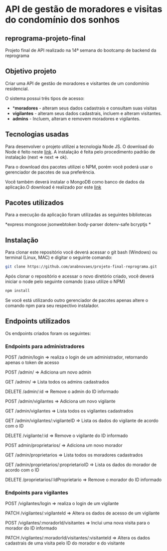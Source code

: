 # API de gestão de moradores e visitas do condomínio dos sonhos

## reprograma-projeto-final
Projeto final de API realizado na 14ª semana do bootcamp de backend da reprograma

## Objetivo projeto

Criar uma API de gestão de moradores e visitantes de um condomínio residencial.

O sistema possui três tipos de acesso: 
- ***moradores** - alteram seus dados cadastrais e consultam suas visitas
- **vigilantes** - alteram seus dados cadastrais, incluem e alteram visitantes.
- **admins** - Incluem, alteram e removem moradores e vigilantes.


## Tecnologias usadas

Para desenvolver o projeto utilizei a tecnologia Node JS. O download do Node é feito neste [link](https://nodejs.org/en/). A instalação é feita pelo procedimento padrão de instalação (next => next => ok).

 Para o download dos pacotes utilizei o NPM, porém você poderá usar o gerenciador de pacotes de sua preferência.

 Você também deverá instalar o MongoDB como banco de dados da aplicação.O download é realizado por este [link](https://www.mongodb.com/download-center)



## Pacotes utilizados

Para a execução da aplicação foram utilizadas as seguintes bibliotecas

*express
mongoose
jsonwebtoken
body-parser
dotenv-safe
bcryptjs
* 


## Instalação
 
 Para clonar este repositório você deverá acessar o git bash (Windows) ou terminal (Linux, MAC) e digitar o seguinte comando:

```sh
git clone https://github.com/anabnovaes/projeto-final-reprograma.git  

```

Após clonar o repositório e acessar o novo diretório criado, você deverá iniciar o node pelo seguinte comando (caso utilize o NPM)

```sh
npm install 

```

Se você está utilizando outro gerenciador de pacotes apenas altere o comando npm para seu respectivo instalador.

## Endpoints utilizados

Os endpoints criados foram os seguintes:

### Endpoints para administradores

POST /admin/login => realiza o login de um administrador, retornando apenas o token de acesso

POST /admin/ => Adiciona um novo admin

GET /admin/ => Lista todos os admins cadastrados

DELETE /admin/:id => Remove o admin do ID informado

POST /admin/vigilantes => Adiciona um novo vigilante

GET /admin/vigilantes => Lista todos os vigilantes cadastrados

GET /admin/vigilantes/:vigilanteID => Lista os dados do vigilante de acordo com o ID 

DELETE /vigilante/:id => Remove o vigilante do ID informado

POST admin/proprietarios/ => Adiciona um novo morador

GET /admin/proprietarios => Lista todos os moradores cadastrados

GET /admin/proprietarios/:proprietarioID => Lista os dados do morador de acordo com o ID 

DELETE /proprietarios/:IdProprietario => Remove o morador do ID informado




### Endpoints para vigilantes

POST /vigilantes/login => realiza o login de um vigilante

PATCH /vigilantes/:vigilanteId => Altera os dados de acesso de um vigilante

POST /vigilantes/:moradorId/visitantes => Inclui uma nova visita para o morador do ID informado

PATCH /vigilantes/:moradorId/visitantes/:visitanteId => Altera os dados cadastrais de uma visita pelo ID do morador e do visitante